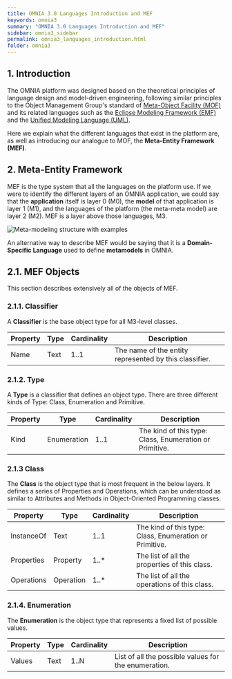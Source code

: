 ```yaml
---
title: OMNIA 3.0 Languages Introduction and MEF
keywords: omnia3
summary: "OMNIA 3.0 Languages Introduction and MEF"
sidebar: omnia3_sidebar
permalink: omnia3_languages_introduction.html
folder: omnia3
---
```



## 1. Introduction

The OMNIA platform was designed based on the theoretical principles of language design and model-driven engineering, following similar principles to the Object Management Group's standard of [Meta-Object Facility (MOF)](http://www.omg.org/mof/) and its related languages such as the [Eclipse Modeling Framework (EMF)](http://www.eclipse.org/modeling/emf/) and the [Unified Modeling Language (UML)](http://www.uml.org/).

Here we explain what the different languages that exist in the platform are, as well as introducing our analogue to MOF, the **Meta-Entity Framework (MEF)**.

## 2. Meta-Entity Framework
MEF is the type system that all the languages on the platform use. If we were to identify the different layers of an OMNIA application, we could say that the **application** itself is layer 0 (M0), the **model** of that application is layer 1 (M1), and the languages of the platform (the meta-meta model) are layer 2 (M2). MEF is a layer above those languages, M3.

![Meta-modeling structure with examples](images/metamodeling.png)

An alternative way to describe MEF would be saying that it is a **Domain-Specific Language** used to define **metamodels** in OMNIA.

## 2.1. MEF Objects

This section describes extensively all of the objects of MEF.

### 2.1.1. Classifier

A **Classifier** is the base object type for all M3-level classes.

Property | Type | Cardinality | Description
---------|----------|---------|---------
 Name | Text | 1..1 | The name of the entity represented by this classifier.

### 2.1.2. Type

 A **Type** is a classifier that defines an object type. There are three different kinds of Type: Class, Enumeration and Primitive.

Property | Type | Cardinality |  Description
---------|----------|---------|---------
 Kind | Enumeration | 1..1 | The kind of this type: Class, Enumeration or Primitive.

### 2.1.3 Class
 
 The **Class** is the object type that is most frequent in the below layers. It defines a series of Properties and Operations, which can be understood as similar to Attributes and Methods in Object-Oriented Programming classes.

Property | Type | Cardinality |  Description
---------|----------|---------|---------
 InstanceOf | Text | 1..1 | The kind of this type: Class, Enumeration or Primitive.
 Properties | Property | 1..* | The list of all the properties of this class.
 Operations | Operation | 1..* | The list of all the operations of this class.

### 2.1.4. Enumeration

 The **Enumeration** is the object type that represents a fixed list of possible values.

Property | Type | Cardinality |  Description
---------|----------|---------|---------
 Values | Text | 1..N | List of all the possible values for the enumeration.
 


